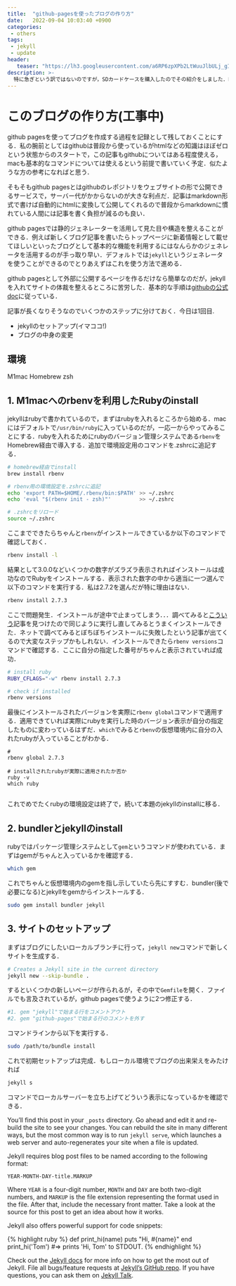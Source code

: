 ```yaml
---
title:  "github-pagesを使ったブログの作り方"
date:   2022-09-04 10:03:40 +0900
categories: 
 - others
tags:
 - jekyll 
 - update
header:
   teaser: "https://lh3.googleusercontent.com/a6RP6zpXPb2LtWuuJlbULj_gI4FTbKQfGV4dNfFMWDJovLy_VDSQyHb3ZXQel_VvE644jZDR4EIQt8dXP4il6DMgz1f8zAPew0cPgKaf6RLy6benKIVVw_Awq6mmV5m0iaLwsCKl=s0"
description: >-
  特に急ぎという訳ではないのですが，SDカードケースを購入したのでその紹介をしました．HAKUBAから出ている8枚収納できるハードタイプのケースです．旅行に持っていくというよりは家の中で散らばりがちなカードの保管場所として活用していこうと思います．
---
```


# このブログの作り方(工事中)

github pagesを使ってブログを作成する過程を記録として残しておくことにする．私の腕前としてはgithubは普段から使っているがhtmlなどの知識はほぼゼロという状態からのスタートで，この記事もgithubについてはある程度使える，macも基本的なコマンドについては使えるという前提で書いていく予定．似たような方の参考になればと思う．

そもそもgithub pagesとはgithubのレポジトリをウェブサイトの形で公開できるサービスで，サーバー代がかからないのが大きな利点だ．記事はmarkdown形式で書けば自動的にhtmlに変換して公開してくれるので普段からmarkdownに慣れている人間には記事を書く負担が減るのも良い．

github pagesでは静的ジェネレーターを活用して見た目や構造を整えることができる．例えば新しくブログ記事を書いたらトップページに新着情報として載せてほしいといったブログとして基本的な機能を利用するにはなんらかのジェネレータを活用するのが手っ取り早い．デフォルトでは`jekyll`というジェネレータを使うことができるのでとりあえずはこれを使う方法で進める．

github pagesとして外部に公開するページを作るだけなら簡単なのだが，jekyllを入れてサイトの体裁を整えるところに苦労した．基本的な手順は[githubの公式doc](https://docs.github.com/ja/pages/setting-up-a-github-pages-site-with-jekyll/about-github-pages-and-jekyll)に従っている．

記事が長くなりそうなのでいくつかのステップに分けておく．今日は1回目.

- jekyllのセットアップ(イマココ!)
- ブログの中身の変更


## 環境
M1mac
Homebrew
zsh


## 1. M1macへのrbenvを利用したRubyのinstall
jekyllはrubyで書かれているので，まずはrubyを入れるところから始める．macにはデフォルトで`/usr/bin/ruby`に入っているのだが，一応一からやってみることにする．rubyを入れるためにrubyのバージョン管理システムである`rbenv`をHomebrew経由で導入する．追加で環境設定用のコマンドを.zshrcに追記する．

```bash
# homebrew経由でinstall
brew install rbenv

# rbenv用の環境設定を.zshrcに追記
echo 'export PATH=$HOME/.rbenv/bin:$PATH' >> ~/.zshrc
echo 'eval "$(rbenv init - zsh)"'         >> ~/.zshrc

# .zshrcをリロード
source ~/.zshrc
```

ここまでできたらちゃんと`rbenv`がインストールできているか以下のコマンドで確認しておく．

```bash
rbenv install -l
```

結果として3.0.0などいくつかの数字がズラズラ表示されればインストールは成功なのでRubyをインストールする．表示された数字の中から適当に一つ選んで以下のコマンドを実行する．私は2.7.2を選んだが特に理由はない．

```bash
rbenv install 2.7.3
```

ここで問題発生．インストールが途中で止まってしまう．．．調べてみると[こういう](https://kenzoblog.vercel.app/posts/m1-chip)記事を見つけたので同じように実行し直してみるとうまくインストールできた．ネットで調べてみるとぼちぼちインストールに失敗したという記事が出てくるので大変なステップかもしれない．インストールできたら`rbenv versions`コマンドで確認する．ここに自分の指定した番号がちゃんと表示されていれば成功．


```bash
# install ruby 
RUBY_CFLAGS="-w" rbenv install 2.7.3

# check if installed
rbenv versions
```

最後にインストールされたバージョンを実際に`rbenv global`コマンドで適用する．適用できていれば実際にrubyを実行した時のバージョン表示が自分の指定したものに変わっているはずだ．`which`でみると`rbenv`の仮想環境内に自分の入れたrubyが入っていることがわかる．

```
# 
rbenv global 2.7.3

# installされたrubyが実際に適用されたか否か
ruby -v
which ruby


```

これでめでたくrubyの環境設定は終了で，続いて本題のjekyllのinstallに移る．


## 2. bundlerとjekyllのinstall

rubyではパッケージ管理システムとして`gem`というコマンドが使われている．まずはgemがちゃんと入っているかを確認する．

```bash
which gem 
```

これでちゃんと仮想環境内のgemを指し示していたら先にすすむ．bundler(後で必要になる)とjekyllをgemからインストールする．

```bash
sudo gem install bundler jekyll 
```


## 3. サイトのセットアップ

まずはブログにしたいローカルブランチに行って，`jekyll new`コマンドで新しくサイトを生成する．

```bash
# Creates a Jekyll site in the current directory
jekyll new --skip-bundle .
```

するといくつかの新しいページが作られるが，その中で`Gemfile`を開く．ファイルでも言及されているが，github pagesで使うように2つ修正する．

```bash
#1. gem "jekyll"で始まる行をコメントアウト
#2. gem "github-pages"で始まる行のコメントを外す
```

コマンドラインから以下を実行する．

```bash
sudo /path/to/bundle install
```

これで初期セットアップは完成．もしローカル環境でブログの出来栄えをみたければ

```bash
jekyll s
```

コマンドでローカルサーバーを立ち上げてどういう表示になっているかを確認できる．



You’ll find this post in your `_posts` directory. Go ahead and edit it and re-build the site to see your changes. You can rebuild the site in many different ways, but the most common way is to run `jekyll serve`, which launches a web server and auto-regenerates your site when a file is updated.

Jekyll requires blog post files to be named according to the following format:

`YEAR-MONTH-DAY-title.MARKUP`

Where `YEAR` is a four-digit number, `MONTH` and `DAY` are both two-digit numbers, and `MARKUP` is the file extension representing the format used in the file. After that, include the necessary front matter. Take a look at the source for this post to get an idea about how it works.

Jekyll also offers powerful support for code snippets:

{% highlight ruby %}
def print_hi(name)
  puts "Hi, #{name}"
end
print_hi('Tom')
#=> prints 'Hi, Tom' to STDOUT.
{% endhighlight %}

Check out the [Jekyll docs][jekyll-docs] for more info on how to get the most out of Jekyll. File all bugs/feature requests at [Jekyll’s GitHub repo][jekyll-gh]. If you have questions, you can ask them on [Jekyll Talk][jekyll-talk].

[jekyll-docs]: https://jekyllrb.com/docs/home
[jekyll-gh]:   https://github.com/jekyll/jekyll
[jekyll-talk]: https://talk.jekyllrb.com/
